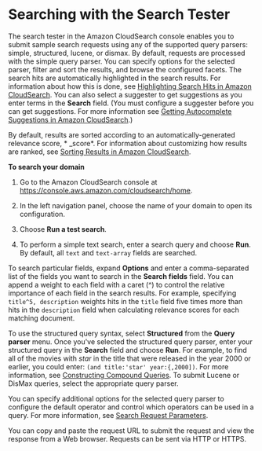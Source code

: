 # Searching with the Search Tester<a name="search-tester"></a>

The search tester in the Amazon CloudSearch console enables you to submit sample search requests using any of the supported query parsers: simple, structured, lucene, or dismax\. By default, requests are processed with the simple query parser\. You can specify options for the selected parser, filter and sort the results, and browse the configured facets\. The search hits are automatically highlighted in the search results\. For information about how this is done, see [Highlighting Search Hits in Amazon CloudSearch](highlighting.md)\. You can also select a suggester to get suggestions as you enter terms in the **Search** field\. \(You must configure a suggester before you can get suggestions\. For more information see [Getting Autocomplete Suggestions in Amazon CloudSearch](getting-suggestions.md)\.\)

By default, results are sorted according to an automatically\-generated relevance score, * \_score*\. For information about customizing how results are ranked, see [Sorting Results in Amazon CloudSearch](sorting-results.md)\.



**To search your domain**

1. Go to the Amazon CloudSearch console at [https://console\.aws\.amazon\.com/cloudsearch/home](https://console.aws.amazon.com/cloudsearch/home)\.

1. In the left navigation panel, choose the name of your domain to open its configuration\.

1. Choose **Run a test search**\.

1. To perform a simple text search, enter a search query and choose **Run**\. By default, all `text` and `text-array` fields are searched\. 

To search particular fields, expand **Options** and enter a comma\-separated list of the fields you want to search in the **Search fields** field\. You can append a weight to each field with a caret \(^\) to control the relative importance of each field in the search results\. For example, specifying `title^5, description` weights hits in the `title` field five times more than hits in the `description` field when calculating relevance scores for each matching document\.

To use the structured query syntax, select **Structured** from the **Query parser** menu\. Once you've selected the structured query parser, enter your structured query in the **Search** field and choose **Run**\. For example, to find all of the movies with *star* in the title that were released in the year 2000 or earlier, you could enter: `(and title:'star' year:{,2000])`\. For more information, see [Constructing Compound Queries](searching-compound-queries.md)\. To submit Lucene or DisMax queries, select the appropriate query parser\.

You can specify additional options for the selected query parser to configure the default operator and control which operators can be used in a query\. For more information, see [Search Request Parameters](search-api.md#search-request-parameters)\.

You can copy and paste the request URL to submit the request and view the response from a Web browser\. Requests can be sent via HTTP or HTTPS\.